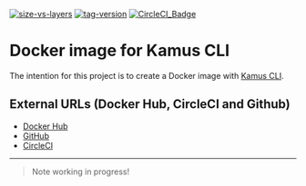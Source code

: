[![size-vs-layers](https://images.microbadger.com/badges/image/lozanomatheus/docker_kamus_cli:0.2.7-34.svg)](https://microbadger.com/images/lozanomatheus/docker_kamus_cli:0.2.7-34 "Size vs Layers")
[![tag-version](https://images.microbadger.com/badges/version/lozanomatheus/docker_kamus_cli:0.2.7-34.svg)](https://microbadger.com/images/lozanomatheus/docker_kamus_cli:0.2.7-34 "Tag Version")
[![CircleCI_Badge](https://img.shields.io/circleci/build/github/LozanoMatheus/docker_kamus_cli/master.svg?style=plastic)](https://circleci.com/gh/LozanoMatheus/docker_kamus_cli/tree/master)

# Docker image for Kamus CLI

The intention for this project is to create a Docker image with [Kamus CLI](https://github.com/Soluto/kamus).

## External URLs (Docker Hub, CircleCI and Github)

* [Docker Hub](https://hub.docker.com/r/lozanomatheus/kamus_cli)
* [GitHub](https://github.com/LozanoMatheus/docker_kamus_cli)
* [CircleCI](https://circleci.com/gh/LozanoMatheus/docker_kamus_cli)

---

> Note working in progress!

